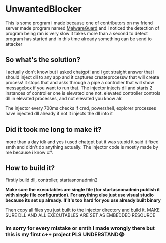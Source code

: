 # UnwantedBlocker
This is some program i made because one of contributors on my friend server made program named [MalwareGuard](https://github.com/0xresetti/malwareguard) and i noticed the detection of program being ran is very slow it takes more than a second to detect program has started and in this time already something can be send to attacker
## So what's the solution?
I actually don't know but i asked chatgpt! and i got straight answer that i should inject dll to any app and it captures createprocessw that will create process! it stops that and asks through a pipe a controller that will show messagebox if you want to run that. The injector injects dll and starts 2 instances of controller one is elevated one not. elevated controller controls dll in elevated processes, and not elevated you know alr.

The injector every 700ms checks if cmd, powershell, explorer processes have injected dll already if not it injects the dll into it
## Did it took me long to make it?
more than a day idk and yes i used chatgpt but it was stupid it said it fixed smth and didn't do anything actually. The injector code is mostly made by me because i know c#.

## How to build it?
Firstly build dll, controller, startasnonadmin2

**Make sure the executables are single file (for startasnonadmin publish it with single file configuration). For anything else just use visual studio because its set up already. If it's too hard for you use already built binary**

Then copy all files you just built to the injector directory and build it. MAKE SURE DLL AND ALL EXECUTABLES ARE SET AS EMBEDDED RESOURCE

### Im sorry for every mistake or smth i made wrongly there but this is my first c++ project PLS UNDERSTAND😭
